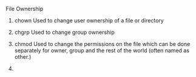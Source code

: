 File Ownership
1. chown
Used to change user ownership of a file or directory

2. chgrp
Used to change group ownership

3. chmod
Used to change the permissions on the file which can be done separately for owner, group and the rest of the world (often named as other.)

4.